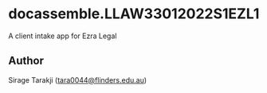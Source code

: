 # docassemble.LLAW33012022S1EZL1

A client intake app for Ezra Legal

## Author

Sirage Tarakji (tara0044@flinders.edu.au)

